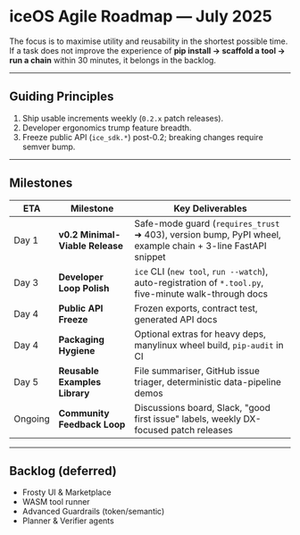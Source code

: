# iceOS Agile Roadmap — July 2025

The focus is to maximise utility and reusability in the shortest possible time.  
If a task does not improve the experience of **pip install → scaffold a tool → run a chain** within 30 minutes, it belongs in the backlog.

---

## Guiding Principles
1. Ship usable increments weekly (`0.2.x` patch releases).
2. Developer ergonomics trump feature breadth.
3. Freeze public API (`ice_sdk.*`) post-0.2; breaking changes require semver bump.

---

## Milestones

| ETA | Milestone | Key Deliverables |
|-----|-----------|------------------|
| Day 1 | **v0.2 Minimal-Viable Release** | Safe-mode guard (`requires_trust` ➜ 403), version bump, PyPI wheel, example chain + 3-line FastAPI snippet |
| Day 3 | **Developer Loop Polish** | `ice` CLI (`new tool`, `run --watch`), auto-registration of `*.tool.py`, five-minute walk-through docs |
| Day 4 | **Public API Freeze** | Frozen exports, contract test, generated API docs |
| Day 4 | **Packaging Hygiene** | Optional extras for heavy deps, manylinux wheel build, `pip-audit` in CI |
| Day 5 | **Reusable Examples Library** | File summariser, GitHub issue triager, deterministic data-pipeline demos |
| Ongoing | **Community Feedback Loop** | Discussions board, Slack, "good first issue" labels, weekly DX-focused patch releases |

---

## Backlog (deferred)

* Frosty UI & Marketplace
* WASM tool runner
* Advanced Guardrails (token/semantic)
* Planner & Verifier agents 